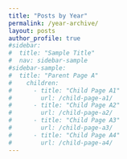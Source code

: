 ```yaml
---
title: "Posts by Year"
permalink: /year-archive/
layout: posts
author_profile: true 
#sidebar:
#  title: "Sample Title"
#  nav: sidebar-sample
#sidebar-sample:
#  title: "Parent Page A"
#    children:
#      - title: "Child Page A1"
#        url: /child-page-a1/
#      - title: "Child Page A2"
#        url: /child-page-a2/
#      - title: "Child Page A3"
#        url: /child-page-a3/
#      - title: "Child Page A4"
#        url: /child-page-a4/
---
```

